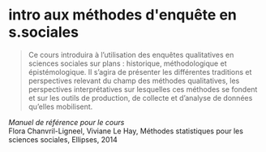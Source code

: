 # intro aux méthodes d'enquête en s.sociales

> Ce cours introduira à l’utilisation des enquêtes qualitatives en sciences sociales sur plans : historique, méthodologique et épistémologique. Il s’agira de présenter les différentes traditions et perspectives relevant du champ des méthodes qualitatives, les perspectives interprétatives sur lesquelles ces méthodes se fondent et sur les outils de production, de collecte et d’analyse de données qu’elles mobilisent.

_Manuel de référence pour le cours_  
Flora Chanvril-Ligneel, Viviane Le Hay, Méthodes statistiques pour les sciences sociales, Ellipses, 2014

